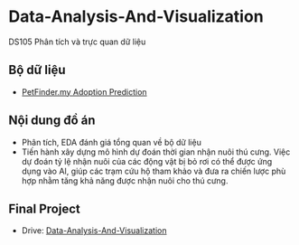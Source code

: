 # Data-Analysis-And-Visualization
DS105 Phân tích và trực quan dữ liệu

## Bộ dữ liệu
- [PetFinder.my Adoption Prediction](https://www.kaggle.com/c/petfinder-adoption-prediction/data)

## Nội dung đồ án
- Phân tích, EDA đánh giá tổng quan về bộ dữ liệu
- Tiến hành xây dựng mô hình dự đoán thời gian nhận nuôi thú cưng. Việc dự đoán tỷ lệ nhận nuôi của các động vật bị bỏ rơi có thể được ứng dụng vào AI, giúp các trạm cứu hộ tham khảo và đưa ra chiến lược phù hợp nhằm tăng khả năng được nhận nuôi cho thú cưng.

## Final Project
- Drive: [Data-Analysis-And-Visualization](https://drive.google.com/drive/folders/1B6jM5NkypopbXCPT5F9dJkajZzxlyqNM?usp=drive_link)
